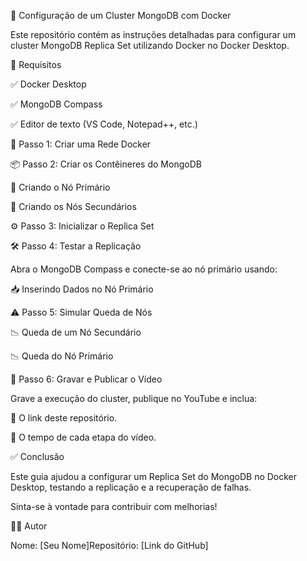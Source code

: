 🚀 Configuração de um Cluster MongoDB com Docker

Este repositório contém as instruções detalhadas para configurar um cluster MongoDB Replica Set utilizando Docker no Docker Desktop.

📌 Requisitos

✅ Docker Desktop

✅ MongoDB Compass

✅ Editor de texto (VS Code, Notepad++, etc.)

🔧 Passo 1: Criar uma Rede Docker

📦 Passo 2: Criar os Contêineres do MongoDB

🌟 Criando o Nó Primário

🌟 Criando os Nós Secundários

⚙️ Passo 3: Inicializar o Replica Set

🛠️ Passo 4: Testar a Replicação

Abra o MongoDB Compass e conecte-se ao nó primário usando:

📥 Inserindo Dados no Nó Primário

⚠️ Passo 5: Simular Queda de Nós

📉 Queda de um Nó Secundário

📉 Queda do Nó Primário

🎥 Passo 6: Gravar e Publicar o Vídeo

Grave a execução do cluster, publique no YouTube e inclua:

📌 O link deste repositório.

📌 O tempo de cada etapa do vídeo.

✅ Conclusão

Este guia ajudou a configurar um Replica Set do MongoDB no Docker Desktop, testando a replicação e a recuperação de falhas.

Sinta-se à vontade para contribuir com melhorias!

👨‍💻 Autor

Nome: [Seu Nome]Repositório: [Link do GitHub]
